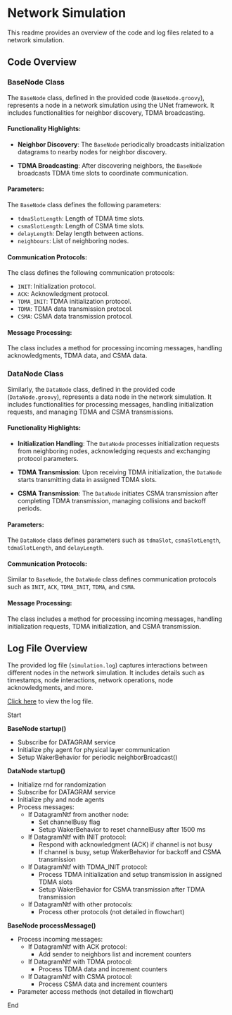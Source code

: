# Network Simulation

This readme provides an overview of the code and log files related to a network simulation.

## Code Overview

### BaseNode Class

The `BaseNode` class, defined in the provided code (`BaseNode.groovy`), represents a node in a network simulation using the UNet framework. It includes functionalities for neighbor discovery, TDMA broadcasting.

#### Functionality Highlights:

- **Neighbor Discovery**: The `BaseNode` periodically broadcasts initialization datagrams to nearby nodes for neighbor discovery.

- **TDMA Broadcasting**: After discovering neighbors, the `BaseNode` broadcasts TDMA time slots to coordinate communication.

#### Parameters:

The `BaseNode` class defines the following parameters:

- `tdmaSlotLength`: Length of TDMA time slots.
- `csmaSlotLength`: Length of CSMA time slots.
- `delayLength`: Delay length between actions.
- `neighbours`: List of neighboring nodes.

#### Communication Protocols:

The class defines the following communication protocols:

- `INIT`: Initialization protocol.
- `ACK`: Acknowledgment protocol.
- `TDMA_INIT`: TDMA initialization protocol.
- `TDMA`: TDMA data transmission protocol.
- `CSMA`: CSMA data transmission protocol.

#### Message Processing:

The class includes a method for processing incoming messages, handling acknowledgments, TDMA data, and CSMA data.

### DataNode Class

Similarly, the `DataNode` class, defined in the provided code (`DataNode.groovy`), represents a data node in the network simulation. It includes functionalities for processing messages, handling initialization requests, and managing TDMA and CSMA transmissions.

#### Functionality Highlights:

- **Initialization Handling**: The `DataNode` processes initialization requests from neighboring nodes, acknowledging requests and exchanging protocol parameters.

- **TDMA Transmission**: Upon receiving TDMA initialization, the `DataNode` starts transmitting data in assigned TDMA slots.

- **CSMA Transmission**: The `DataNode` initiates CSMA transmission after completing TDMA transmission, managing collisions and backoff periods.

#### Parameters:

The `DataNode` class defines parameters such as `tdmaSlot`, `csmaSlotLength`, `tdmaSlotLength`, and `delayLength`.

#### Communication Protocols:

Similar to `BaseNode`, the `DataNode` class defines communication protocols such as `INIT`, `ACK`, `TDMA_INIT`, `TDMA`, and `CSMA`.

#### Message Processing:

The class includes a method for processing incoming messages, handling initialization requests, TDMA initialization, and CSMA transmission.

## Log File Overview

The provided log file (`simulation.log`) captures interactions between different nodes in the network simulation. It includes details such as timestamps, node interactions, network operations, node acknowledgments, and more.

[Click here](path/to/simulation.log) to view the log file.

Start

**BaseNode startup()**
- Subscribe for DATAGRAM service
- Initialize phy agent for physical layer communication
- Setup WakerBehavior for periodic neighborBroadcast()

**DataNode startup()**
- Initialize rnd for randomization
- Subscribe for DATAGRAM service
- Initialize phy and node agents
- Process messages:
  - If DatagramNtf from another node:
    - Set channelBusy flag
    - Setup WakerBehavior to reset channelBusy after 1500 ms
  - If DatagramNtf with INIT protocol:
    - Respond with acknowledgment (ACK) if channel is not busy
    - If channel is busy, setup WakerBehavior for backoff and CSMA transmission
  - If DatagramNtf with TDMA_INIT protocol:
    - Process TDMA initialization and setup transmission in assigned TDMA slots
    - Setup WakerBehavior for CSMA transmission after TDMA transmission
  - If DatagramNtf with other protocols:
    - Process other protocols (not detailed in flowchart)

**BaseNode processMessage()**
- Process incoming messages:
  - If DatagramNtf with ACK protocol:
    - Add sender to neighbors list and increment counters
  - If DatagramNtf with TDMA protocol:
    - Process TDMA data and increment counters
  - If DatagramNtf with CSMA protocol:
    - Process CSMA data and increment counters
- Parameter access methods (not detailed in flowchart)

End
